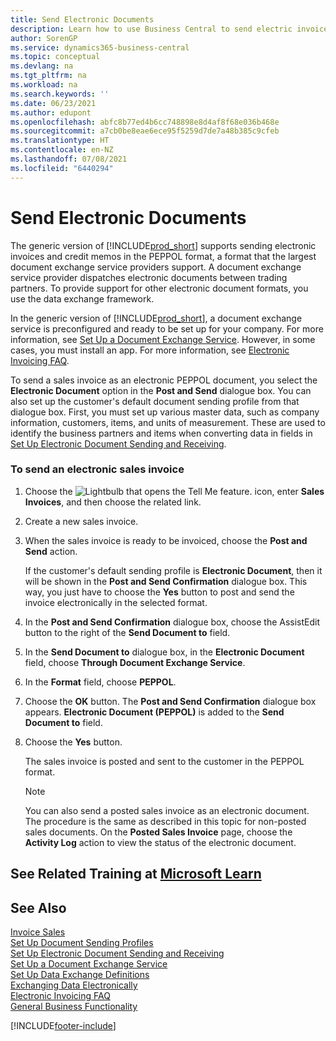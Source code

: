 ```yaml
---
title: Send Electronic Documents
description: Learn how to use Business Central to send electric invoices and credit memos in the PEPPOL format.
author: SorenGP
ms.service: dynamics365-business-central
ms.topic: conceptual
ms.devlang: na
ms.tgt_pltfrm: na
ms.workload: na
ms.search.keywords: ''
ms.date: 06/23/2021
ms.author: edupont
ms.openlocfilehash: abfc8b77ed4b6cc748898e8d4af8f68e036b468e
ms.sourcegitcommit: a7cb0be8eae6ece95f5259d7de7a48b385c9cfeb
ms.translationtype: HT
ms.contentlocale: en-NZ
ms.lasthandoff: 07/08/2021
ms.locfileid: "6440294"
---
```

# <a name="send-electronic-documents"></a>Send Electronic Documents

The generic version of [!INCLUDE[prod_short](includes/prod_short.md)] supports sending electronic invoices and credit memos in the PEPPOL format, a format that the largest document exchange service providers support. A document exchange service provider dispatches electronic documents between trading partners. To provide support for other electronic document formats, you use the data exchange framework.  

 In the generic version of [!INCLUDE[prod_short](includes/prod_short.md)], a document exchange service is preconfigured and ready to be set up for your company. For more information, see [Set Up a Document Exchange Service](across-how-to-set-up-a-document-exchange-service.md). However, in some cases, you must install an app. For more information, see [Electronic Invoicing FAQ](faq-electronic-invoicing.yml).  

 To send a sales invoice as an electronic PEPPOL document, you select the **Electronic Document** option in the **Post and Send** dialogue box. You can also set up the customer's default document sending profile from that dialogue box. First, you must set up various master data, such as company information, customers, items, and units of measurement. These are used to identify the business partners and items when converting data in fields in [Set Up Electronic Document Sending and Receiving](across-how-to-set-up-electronic-document-sending-and-receiving.md).  

### <a name="to-send-an-electronic-sales-invoice"></a>To send an electronic sales invoice

1. Choose the ![Lightbulb that opens the Tell Me feature.](media/ui-search/search_small.png "Tell me what you want to do") icon, enter **Sales Invoices**, and then choose the related link.  

2. Create a new sales invoice.  

3. When the sales invoice is ready to be invoiced, choose the **Post and Send** action.  

     If the customer's default sending profile is **Electronic Document**, then it will be shown in the **Post and Send Confirmation** dialogue box. This way, you just have to choose the **Yes** button to post and send the invoice electronically in the selected format.  

4. In the **Post and Send Confirmation** dialogue box, choose the AssistEdit button to the right of the **Send Document to** field.  

5. In the **Send Document to** dialogue box, in the **Electronic Document** field, choose **Through Document Exchange Service**.  

6. In the **Format** field, choose **PEPPOL**.  

7. Choose the **OK** button. The **Post and Send Confirmation** dialogue box appears. **Electronic Document (PEPPOL)** is added to the **Send Document to** field.  

8. Choose the **Yes** button.  

     The sales invoice is posted and sent to the customer in the PEPPOL format.  

    > [!NOTE]  
    >  You can also send a posted sales invoice as an electronic document. The procedure is the same as described in this topic for non-posted sales documents. On the **Posted Sales Invoice** page, choose the **Activity Log** action to view the status of the electronic document.  

## <a name="see-related-training-at-microsoft-learn"></a>See Related Training at [Microsoft Learn](/learn/modules/electronic-documents-dynamics-365-business-central/index)

## <a name="see-also"></a>See Also

[Invoice Sales](sales-how-invoice-sales.md)  
[Set Up Document Sending Profiles](sales-how-setup-document-send-profiles.md)  
[Set Up Electronic Document Sending and Receiving](across-how-to-set-up-electronic-document-sending-and-receiving.md)  
[Set Up a Document Exchange Service](across-how-to-set-up-a-document-exchange-service.md)  
[Set Up Data Exchange Definitions](across-how-to-set-up-data-exchange-definitions.md)  
[Exchanging Data Electronically](across-data-exchange.md)  
[Electronic Invoicing FAQ](faq-electronic-invoicing.yml)  
[General Business Functionality](ui-across-business-areas.md)  


[!INCLUDE[footer-include](includes/footer-banner.md)]